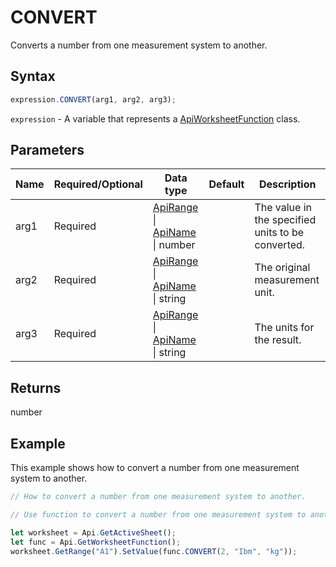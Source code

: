 # CONVERT

Converts a number from one measurement system to another.

## Syntax

```javascript
expression.CONVERT(arg1, arg2, arg3);
```

`expression` - A variable that represents a [ApiWorksheetFunction](../ApiWorksheetFunction.md) class.

## Parameters

| **Name** | **Required/Optional** | **Data type** | **Default** | **Description** |
| ------------- | ------------- | ------------- | ------------- | ------------- |
| arg1 | Required | [ApiRange](../../ApiRange/ApiRange.md) \| [ApiName](../../ApiName/ApiName.md) \| number |  | The value in the specified units to be converted. |
| arg2 | Required | [ApiRange](../../ApiRange/ApiRange.md) \| [ApiName](../../ApiName/ApiName.md) \| string |  | The original measurement unit. |
| arg3 | Required | [ApiRange](../../ApiRange/ApiRange.md) \| [ApiName](../../ApiName/ApiName.md) \| string |  | The units for the result. |

## Returns

number

## Example

This example shows how to convert a number from one measurement system to another.

```javascript editor-xlsx
// How to convert a number from one measurement system to another.

// Use function to convert a number from one measurement system to another.

let worksheet = Api.GetActiveSheet();
let func = Api.GetWorksheetFunction();
worksheet.GetRange("A1").SetValue(func.CONVERT(2, "Ibm", "kg"));
```
